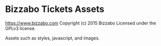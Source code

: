 # Bizzabo Tickets Assets #
https://www.bizzabo.com
Copyright (c) 2015 Bizzabo
Licensed under the GPLv3 license.

Assets such as styles, javascript, and images.